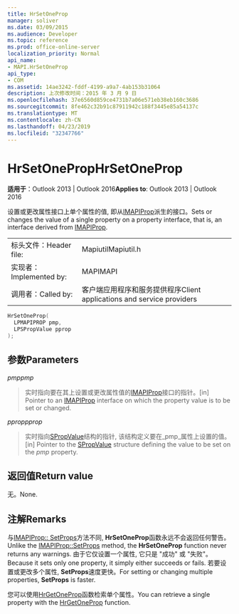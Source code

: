 ```yaml
---
title: HrSetOneProp
manager: soliver
ms.date: 03/09/2015
ms.audience: Developer
ms.topic: reference
ms.prod: office-online-server
localization_priority: Normal
api_name:
- MAPI.HrSetOneProp
api_type:
- COM
ms.assetid: 14ae3242-fddf-4199-a9a7-4ab153b31064
description: 上次修改时间：2015 年 3 月 9 日
ms.openlocfilehash: 37e6560d859ce4731b7a06e571eb38eb160c3686
ms.sourcegitcommit: 8fe462c32b91c87911942c188f3445e85a54137c
ms.translationtype: MT
ms.contentlocale: zh-CN
ms.lasthandoff: 04/23/2019
ms.locfileid: "32347766"
---
```

# <a name="hrsetoneprop"></a><span data-ttu-id="2b6bf-103">HrSetOneProp</span><span class="sxs-lookup"><span data-stu-id="2b6bf-103">HrSetOneProp</span></span>

  
  
<span data-ttu-id="2b6bf-104">**适用于**：Outlook 2013 | Outlook 2016</span><span class="sxs-lookup"><span data-stu-id="2b6bf-104">**Applies to**: Outlook 2013 | Outlook 2016</span></span> 
  
<span data-ttu-id="2b6bf-105">设置或更改属性接口上单个属性的值, 即从[IMAPIProp](imapipropiunknown.md)派生的接口。</span><span class="sxs-lookup"><span data-stu-id="2b6bf-105">Sets or changes the value of a single property on a property interface, that is, an interface derived from [IMAPIProp](imapipropiunknown.md).</span></span> 
  
|||
|:-----|:-----|
|<span data-ttu-id="2b6bf-106">标头文件：</span><span class="sxs-lookup"><span data-stu-id="2b6bf-106">Header file:</span></span>  <br/> |<span data-ttu-id="2b6bf-107">Mapiutil</span><span class="sxs-lookup"><span data-stu-id="2b6bf-107">Mapiutil.h</span></span>  <br/> |
|<span data-ttu-id="2b6bf-108">实现者：</span><span class="sxs-lookup"><span data-stu-id="2b6bf-108">Implemented by:</span></span>  <br/> |<span data-ttu-id="2b6bf-109">MAPI</span><span class="sxs-lookup"><span data-stu-id="2b6bf-109">MAPI</span></span>  <br/> |
|<span data-ttu-id="2b6bf-110">调用者：</span><span class="sxs-lookup"><span data-stu-id="2b6bf-110">Called by:</span></span>  <br/> |<span data-ttu-id="2b6bf-111">客户端应用程序和服务提供程序</span><span class="sxs-lookup"><span data-stu-id="2b6bf-111">Client applications and service providers</span></span>  <br/> |
   
```cpp
HrSetOneProp(
  LPMAPIPROP pmp,
  LPSPropValue pprop
);
```

## <a name="parameters"></a><span data-ttu-id="2b6bf-112">参数</span><span class="sxs-lookup"><span data-stu-id="2b6bf-112">Parameters</span></span>

 <span data-ttu-id="2b6bf-113">_pmp_</span><span class="sxs-lookup"><span data-stu-id="2b6bf-113">_pmp_</span></span>
  
> <span data-ttu-id="2b6bf-114">实时指向要在其上设置或更改属性值的[IMAPIProp](imapipropiunknown.md)接口的指针。</span><span class="sxs-lookup"><span data-stu-id="2b6bf-114">[in] Pointer to an [IMAPIProp](imapipropiunknown.md) interface on which the property value is to be set or changed.</span></span> 
    
 <span data-ttu-id="2b6bf-115">_pprop_</span><span class="sxs-lookup"><span data-stu-id="2b6bf-115">_pprop_</span></span>
  
> <span data-ttu-id="2b6bf-116">实时指向[SPropValue](spropvalue.md)结构的指针, 该结构定义要在_pmp_属性上设置的值。</span><span class="sxs-lookup"><span data-stu-id="2b6bf-116">[in] Pointer to the [SPropValue](spropvalue.md) structure defining the value to be set on the  _pmp_ property.</span></span> 
    
## <a name="return-value"></a><span data-ttu-id="2b6bf-117">返回值</span><span class="sxs-lookup"><span data-stu-id="2b6bf-117">Return value</span></span>

<span data-ttu-id="2b6bf-118">无。</span><span class="sxs-lookup"><span data-stu-id="2b6bf-118">None.</span></span>
  
## <a name="remarks"></a><span data-ttu-id="2b6bf-119">注解</span><span class="sxs-lookup"><span data-stu-id="2b6bf-119">Remarks</span></span>

<span data-ttu-id="2b6bf-120">与[IMAPIProp:: SetProps](imapiprop-setprops.md)方法不同, **HrSetOneProp**函数永远不会返回任何警告。</span><span class="sxs-lookup"><span data-stu-id="2b6bf-120">Unlike the [IMAPIProp::SetProps](imapiprop-setprops.md) method, the **HrSetOneProp** function never returns any warnings.</span></span> <span data-ttu-id="2b6bf-121">由于它仅设置一个属性, 它只是 "成功" 或 "失败"。</span><span class="sxs-lookup"><span data-stu-id="2b6bf-121">Because it sets only one property, it simply either succeeds or fails.</span></span> <span data-ttu-id="2b6bf-122">若要设置或更改多个属性, **SetProps**速度更快。</span><span class="sxs-lookup"><span data-stu-id="2b6bf-122">For setting or changing multiple properties, **SetProps** is faster.</span></span> 
  
<span data-ttu-id="2b6bf-123">您可以使用[HrGetOneProp](hrgetoneprop.md)函数检索单个属性。</span><span class="sxs-lookup"><span data-stu-id="2b6bf-123">You can retrieve a single property with the [HrGetOneProp](hrgetoneprop.md) function.</span></span> 
  

